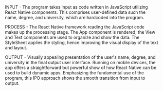 INPUT - The program takes input as code written in JavaScript utilizing React Native components.  This comprises user-defined data such the name, degree, and university, which are hardcoded into the program.

PROCESS - The React Native framework reading the JavaScript code makes up the processing stage.  The App component is rendered; the View and Text components are used to organize and show the data.  The StyleSheet applies the styling, hence improving the visual display of the text and layout.

OUTPUT - Visually appealing presentation of the user's name, degree, and university in the final output user interface.  Running on mobile devices, the app offers a straightforward but powerful show of how React Native can be used to build dynamic apps.  Emphasizing the fundamental use of the program, this IPO approach shows the smooth transition from input to output.

